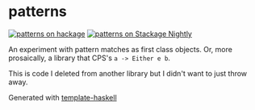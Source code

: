 # patterns
[![patterns on hackage](https://img.shields.io/hackage/v/patterns)](http://hackage.haskell.org/package/patterns)
[![patterns on Stackage Nightly](https://stackage.org/package/patterns/badge/nightly)](https://stackage.org/nightly/package/patterns)

An experiment with pattern matches as first class objects.
Or, more prosaically, a library that CPS's `a -> Either e b`.

This is code I deleted from another library but I didn't want to just throw away.

Generated with [template-haskell](https://github.com/jonascarpay/template-haskell)
